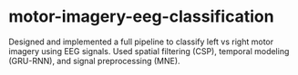 # motor-imagery-eeg-classification
Designed and implemented a full pipeline to classify left vs right motor imagery using EEG signals. Used spatial filtering (CSP), temporal modeling (GRU-RNN), and signal preprocessing (MNE).
